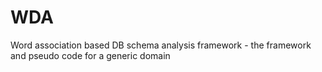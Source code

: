 # WDA
Word association based DB schema analysis framework - the framework and pseudo code for a generic domain

